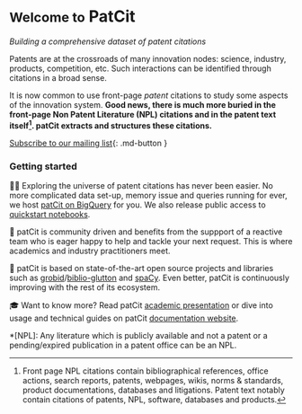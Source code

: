 [patcit-bq]:https://console.cloud.google.com/bigquery?project=patcit-public-data&p=patcit-public-data&page=project
[grobid]:https://github.com/kermitt2/grobid
[biblio-glutton]:https://github.com/kermitt2/biblio-glutton
[spacy]:https://github.com/explosion/spaCy
[patcit-academic]:https://docs.google.com/presentation/d/11COlz64EZn8PipXvnDBBZI_bnDD0fpm6tyx1_EqD6lU/edit?usp=sharing
[patcit-website]:https://cverluise.github.io/PatCit/
[patcit-newsletter]:https://tinyletter.com/patcit

[^1]: Front page NPL citations contain bibliographical references, office actions, search reports, patents, webpages, wikis, norms & standards, product documentations, databases and litigations. Patent text notably contain citations of patents, NPL, software, databases and products.

# <small>Welcome to</small> PatCit

*Building a comprehensive dataset of patent citations*

Patents are at the crossroads of many innovation nodes: science, industry, products, competition, etc. Such interactions can be identified through citations in a broad sense.

It is now common to use front-page *patent* citations to study some aspects of the innovation system. **Good news, there is much more buried in the front-page Non Patent Literature (NPL) citations and in the patent text itself[^1]. patCit extracts and structures these citations.**


[Subscribe to our mailing list](https://tinyletter.com/patcit){: .md-button }

### Getting started

👩‍🔬 Exploring the universe of patent citations has never been easier. No more complicated data set-up, memory issue and queries running for ever, we host [patCit on BigQuery][patcit-bq] for you. We also release public access to [quickstart notebooks](../notebook).

🤗 patCit is community driven and benefits from the suppport of a reactive team who is eager happy to help and tackle your next request. This is where academics and industry practitioners meet.

🔮 patCit is based on state-of-the-art open source projects and libraries such as [grobid][grobid]/[biblio-glutton][biblio-glutton] and [spaCy][spacy]. Even better, patCit is continuously improving with the rest of its ecosystem.

🎓 Want to know more? Read patCit [academic presentation][patcit-academic] or dive into usage and technical guides on patCit [documentation website][patcit-website].

*[NPL]: Any literature which is publicly available and not a patent or a pending/expired publication in a patent office can be an NPL.

